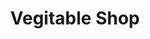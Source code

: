 ---
title: "Vegitable Shop"
url: /pandalam/vegitable-shop-mavelikkara-pandalam/
shop: greengrocer
---